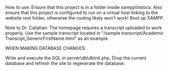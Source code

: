 How to use: Ensure that this project is in a folder inside xampp\htdocs. Also ensure that this project is configured to run on a virtual host linking to the website root folder, otherwise the routing likely won't work! Boot up XAMPP. 

Note to Dr. Callahan: The homepage requires a transcript uploaded to work properly. Use the sample transcript located in "/sample transcript/Academic Transcipt_GenericFirstName.html" as an example.

WHEN MAKING DATABASE CHANGES:

Write and execute the SQL in server\db\dbinit.php.
Drop the current database and refresh the site to regenerate the database.
